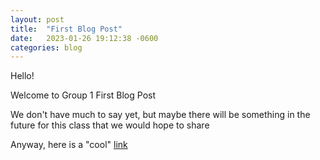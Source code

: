 ```yaml
---
layout: post
title:  "First Blog Post"
date:   2023-01-26 19:12:38 -0600
categories: blog
---
```

Hello!

Welcome to Group 1 First Blog Post

We don't have much to say yet, but maybe there will be something in the future for this class that we would hope to share

Anyway, here is a "cool" [link][link-click]




[link-click]: https://r.mtdv.me/fNuyr3SQyB